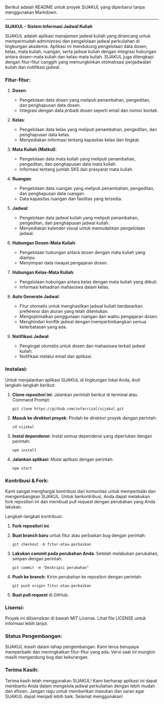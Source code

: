 Berikut adalah README untuk proyek SIJAKUL yang diperbarui tanpa menggunakan Markdown.

---

**SIJAKUL - Sistem Informasi Jadwal Kuliah**

SIJAKUL adalah aplikasi manajemen jadwal kuliah yang dirancang untuk mempermudah administrasi dan pengelolaan jadwal perkuliahan di lingkungan akademis. Aplikasi ini mendukung pengelolaan data dosen, kelas, mata kuliah, ruangan, serta jadwal kuliah dengan integrasi hubungan antara dosen-mata kuliah dan kelas-mata kuliah. SIJAKUL juga dilengkapi dengan fitur-fitur canggih yang memungkinkan otomatisasi penjadwalan kuliah dan notifikasi jadwal.

### Fitur-fitur:

1. **Dosen**:
   - Pengelolaan data dosen yang meliputi penambahan, pengeditan, dan penghapusan data dosen.
   - Integrasi dengan data pribadi dosen seperti email dan nomor kontak.

2. **Kelas**:
   - Pengelolaan data kelas yang meliputi penambahan, pengeditan, dan penghapusan data kelas.
   - Menyediakan informasi tentang kapasitas kelas dan tingkat.

3. **Mata Kuliah (Matkul)**:
   - Pengelolaan data mata kuliah yang meliputi penambahan, pengeditan, dan penghapusan data mata kuliah.
   - Informasi tentang jumlah SKS dan prasyarat mata kuliah.

4. **Ruangan**:
   - Pengelolaan data ruangan yang meliputi penambahan, pengeditan, dan penghapusan data ruangan.
   - Data kapasitas ruangan dan fasilitas yang tersedia.

5. **Jadwal**:
   - Pengelolaan data jadwal kuliah yang meliputi penambahan, pengeditan, dan penghapusan jadwal kuliah.
   - Menyediakan kalender visual untuk memudahkan pengelolaan jadwal.

6. **Hubungan Dosen-Mata Kuliah**:
   - Pengelolaan hubungan antara dosen dengan mata kuliah yang diampu.
   - Menyimpan data riwayat pengajaran dosen.

7. **Hubungan Kelas-Mata Kuliah**:
   - Pengelolaan hubungan antara kelas dengan mata kuliah yang diikuti.
   - Informasi kehadiran mahasiswa dalam kelas.

8. **Auto Generate Jadwal**:
   - Fitur otomatis untuk menghasilkan jadwal kuliah berdasarkan preferensi dan aturan yang telah ditentukan.
   - Mengoptimalkan penggunaan ruangan dan waktu pengajaran dosen.
   - Menghindari konflik jadwal dengan mempertimbangkan semua keterbatasan yang ada.

9. **Notifikasi Jadwal**:
   - Pengingat otomatis untuk dosen dan mahasiswa terkait jadwal kuliah.
   - Notifikasi melalui email dan aplikasi.

### Instalasi:

Untuk menjalankan aplikasi SIJAKUL di lingkungan lokal Anda, ikuti langkah-langkah berikut:

1. **Clone repositori ini**:
   Jalankan perintah berikut di terminal atau Command Prompt:
   ```
   git clone https://github.com/zufarrizal/sijakul.git
   ```

2. **Masuk ke direktori proyek**:
   Pindah ke direktori proyek dengan perintah:
   ```
   cd sijakul
   ```

3. **Instal dependensi**:
   Instal semua dependensi yang diperlukan dengan perintah:
   ```
   npm install
   ```

4. **Jalankan aplikasi**:
   Mulai aplikasi dengan perintah:
   ```
   npm start
   ```

### Kontribusi & Fork:

Kami sangat menghargai kontribusi dari komunitas untuk memperbaiki dan mengembangkan SIJAKUL. Untuk berkontribusi, Anda dapat melakukan fork repositori ini dan membuat pull request dengan perubahan yang Anda lakukan.

Langkah-langkah kontribusi:

1. **Fork repositori ini**.
2. **Buat branch baru** untuk fitur atau perbaikan bug dengan perintah:
   ```
   git checkout -b fitur-atau-perbaikan
   ```

3. **Lakukan commit pada perubahan Anda**:
   Setelah melakukan perubahan, simpan dengan perintah:
   ```
   git commit -m "Deskripsi perubahan"
   ```

4. **Push ke branch**:
   Kirim perubahan ke repositori dengan perintah:
   ```
   git push origin fitur-atau-perbaikan
   ```

5. **Buat pull request** di GitHub.

### Lisensi:

Proyek ini dilisensikan di bawah MIT License. Lihat file LICENSE untuk informasi lebih lanjut.

### Status Pengembangan:

SIJAKUL masih dalam tahap pengembangan. Kami terus berupaya memperbaiki dan meningkatkan fitur-fitur yang ada. Versi saat ini mungkin masih mengandung bug dan kekurangan.

### Terima Kasih:

Terima kasih telah menggunakan SIJAKUL! Kami berharap aplikasi ini dapat membantu Anda dalam mengelola jadwal perkuliahan dengan lebih mudah dan efisien. Jangan ragu untuk memberikan masukan dan saran agar SIJAKUL dapat menjadi lebih baik. Selamat menggunakan!
